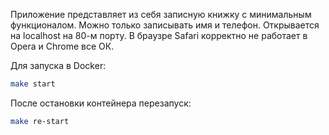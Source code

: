 <!-- js-app -->

Приложение представляет из себя записную книжку с минимальным функционалом.
Можно только записывать имя и телефон. Открывается на localhost на 80-м порту.
В браузре Safari корректно не работает в Opera и Chrome все ОК.

Для запуска в Docker:
```bash
make start
```

После остановки контейнера перезапуск:
```bash
make re-start
```

